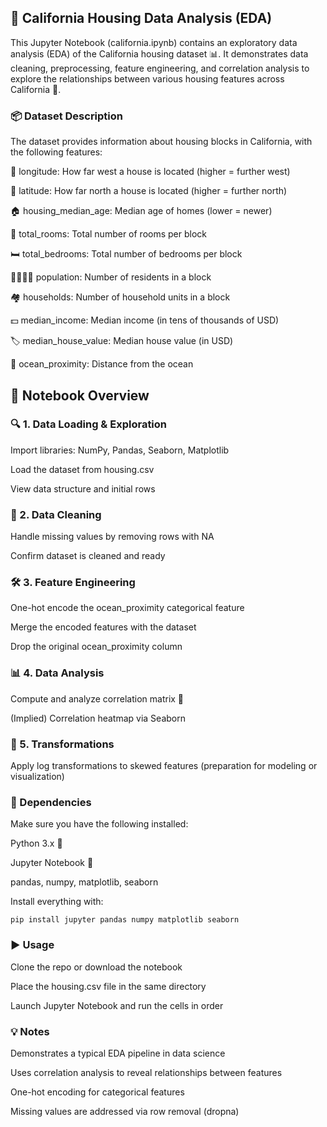 ## 🏡 California Housing Data Analysis (EDA)
This Jupyter Notebook (california.ipynb) contains an exploratory data analysis (EDA) of the California housing dataset 📊. It demonstrates data cleaning, preprocessing, feature engineering, and correlation analysis to explore the relationships between various housing features across California 🌉.

### 📦 Dataset Description
The dataset provides information about housing blocks in California, with the following features:

📍 longitude: How far west a house is located (higher = further west)

📍 latitude: How far north a house is located (higher = further north)

🏠 housing_median_age: Median age of homes (lower = newer)

🚪 total_rooms: Total number of rooms per block

🛏️ total_bedrooms: Total number of bedrooms per block

👨‍👩‍👧‍👦 population: Number of residents in a block

🏘️ households: Number of household units in a block

💵 median_income: Median income (in tens of thousands of USD)

🏷️ median_house_value: Median house value (in USD)

🌊 ocean_proximity: Distance from the ocean

## 📘 Notebook Overview
### 🔍 1. Data Loading & Exploration
Import libraries: NumPy, Pandas, Seaborn, Matplotlib

Load the dataset from housing.csv

View data structure and initial rows

### 🧹 2. Data Cleaning
Handle missing values by removing rows with NA

Confirm dataset is cleaned and ready

### 🛠️ 3. Feature Engineering
One-hot encode the ocean_proximity categorical feature

Merge the encoded features with the dataset

Drop the original ocean_proximity column

### 📊 4. Data Analysis
Compute and analyze correlation matrix 🔗

(Implied) Correlation heatmap via Seaborn

### 🔄 5. Transformations
Apply log transformations to skewed features (preparation for modeling or visualization)

### 🧩 Dependencies
Make sure you have the following installed:

Python 3.x 🐍

Jupyter Notebook 📓

pandas, numpy, matplotlib, seaborn

Install everything with:
 
```
pip install jupyter pandas numpy matplotlib seaborn
```
### ▶️ Usage
Clone the repo or download the notebook

Place the housing.csv file in the same directory

Launch Jupyter Notebook and run the cells in order

### 💡 Notes
Demonstrates a typical EDA pipeline in data science

Uses correlation analysis to reveal relationships between features

One-hot encoding for categorical features

Missing values are addressed via row removal (dropna)
